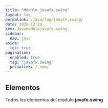 ```yaml
---
title: "Módulo javafx.swing"
layout: tag
permalink: /java/tag/javafx.swing/
date: 2020-12-29
key: Javamodulojavafx.swing
sidebar: 
  nav: java
aside: 
  toc: true
pagination: 
  enabled: true
  tag: "javafx.swing"
  permalink: /:num/
---
```


<h2>Elementos</h2>
Todos los elementos del modulo <strong>javafx.swing</strong>
